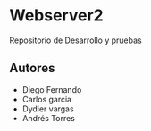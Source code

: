 # Webserver2
Repositorio de Desarrollo y pruebas


## Autores
- Diego Fernando
- Carlos garcia
- Dydier vargas
- Andrés Torres



